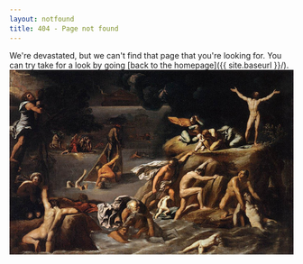 ```yaml
---
layout: notfound
title: 404 - Page not found
---
```

<div class="container">
We're devastated, but we can't find that page that you're looking for. You can try take for a look by going [back to the homepage]({{ site.baseurl }}/).
<img src="images/carracciagostino_flood.jpg" alt="blueflood">
</div>